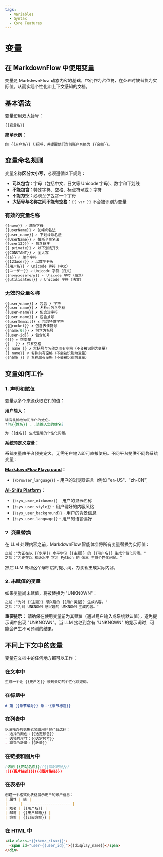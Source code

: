 ```yaml
---
tags:
  - Variables
  - Syntax
  - Core Features
---
```


# 变量

## 在 MarkdownFlow 中使用变量

变量是 MarkdownFlow 动态内容的基础。它们作为占位符，在处理时被替换为实际值，从而实现个性化和上下文感知的文档。

## 基本语法

变量使用双大括号：

```markdown
{{变量名}}
```

**简单示例：**

```markdown
向 {{用户名}} 打招呼，并提醒他们当前账户余额为 {{余额}}。
```

## 变量命名规则

变量名称**区分大小写**，必须遵循以下规则：

- **可以包含**：字母（包括中文、日文等 Unicode 字母）、数字和下划线
- **不能包含**：特殊字符、空格、标点符号或 `}` 字符
- **不能为空**：必须至少包含一个字符
- **大括号与名称之间不能有空格**：`{{ var }}` 不会被识别为变量

### 有效的变量名称

```markdown
{{name}} ✓ 简单字母
{{userName}} ✓ 驼峰命名法
{{user_name}} ✓ 下划线命名法
{{UserName}} ✓ 帕斯卡命名法
{{user123}} ✓ 包含数字
{{_private}} ✓ 以下划线开头
{{CONSTANT}} ✓ 全大写
{{a}} ✓ 单个字符
{{123user}} ✓ 以数字开头
{{用户名}} ✓ Unicode 字符（中文）
{{ユーザー}} ✓ Unicode 字符（日文）
{{пользователь}} ✓ Unicode 字符（俄文）
{{utilisateur}} ✓ Unicode 字符（法文）
```

### 无效的变量名称

```markdown
{{user}name}} ✗ 包含 } 字符
{{user name}} ✗ 名称内包含空格
{{user-name}} ✗ 包含连字符
{{user.name}} ✗ 包含点号
{{user@email}} ✗ 包含特殊字符
{{🚀rocket}} ✗ 包含表情符号
{{name[0]}} ✗ 包含方括号
{{user+id}} ✗ 包含加号
{{}} ✗ 空变量
{{   }} ✗ 只有空格
{{ name }} ✗ 大括号与名称之间有空格（不会被识别为变量）
{{ name}} ✗ 名称前有空格（不会被识别为变量）
{{name }} ✗ 名称后有空格（不会被识别为变量）
```

## 变量如何工作

### 1. 声明和赋值

变量从多个来源获取它们的值：

**用户输入：**

```markdown
请有礼貌地询问用户的姓名。
?[%{{姓名}} ...请输入您的姓名]

为 {{姓名}} 生成温暖的个性化问候。
```

**系统预定义变量：**

系统变量由平台预先定义，无需用户输入即可直接使用。不同平台提供不同的系统变量：

**[MarkdownFlow Playground](https://play.mdflow.run)：**

- `{{browser_language}}` - 用户的浏览器语言（例如 "en-US"、"zh-CN"）

**[AI-Shifu Platform](https://ai-shifu.com)：**

- `{{sys_user_nickname}}` - 用户的显示名称
- `{{sys_user_style}}` - 用户偏好的内容风格
- `{{sys_user_background}}` - 用户的背景信息
- `{{sys_user_language}}` - 用户的语言偏好

### 2. 变量替换

在 LLM 处理内容之前，MarkdownFlow 智能体会将所有变量替换为实际值：

```markdown
之前："为正在以 {{水平}} 水平学习 {{主题}} 的 {{用户名}} 生成个性化问候。"
之后："为正在以 初级水平 学习 Python 的 张三 生成个性化问候。"
```

然后 LLM 处理这个解析后的提示词，为读者生成实际内容。

### 3. 未赋值的变量

如果变量尚未赋值，将被替换为 "UNKNOWN"：

```markdown
之前："为对 {{主题}} 感兴趣的 {{用户类型}} 生成内容。"
之后："为对 UNKNOWN 感兴趣的 UNKNOWN 生成内容。"
```

**重要提示：** 请确保在使用变量前为其赋值（通过用户输入或系统默认值），避免提示词中出现 "UNKNOWN"。当 LLM 接收到含有 "UNKNOWN" 的提示词时，可能会产生不可预测的结果。

## 不同上下文中的变量

变量在文档中的任何地方都可以工作：

### 在文本中

```markdown
生成一个让 {{用户名}} 感到亲切的个性化欢迎词。
```

### 在标题中

```markdown
# 第 {{章节编号}} 章：{{章节标题}}
```

### 在列表中

```markdown
以清晰的列表格式总结用户的产品选择：
- 选择的颜色：{{选定颜色}}
- 选择的尺寸：{{选定尺寸}}  
- 期望的数量：{{数量}}
```

### 在链接和图片中

```markdown
[访问 {{网站名称}}]({{网站网址}})
![{{图片描述}}]({{图片路径}})
```

### 在表格中

```markdown
创建一个格式化表格展示用户的账户信息：
| 属性 | 值 |
| ---- | --------------------- |
| 姓名 | {{用户名}} |
| 邮箱 | {{用户邮箱}} |
| 方案 | {{订阅方案}} |
```

### 在 HTML 中

```html
<div class="{{theme_class}}">
  <span id="user-{{user_id}}">{{display_name}}</span>
</div>
```
